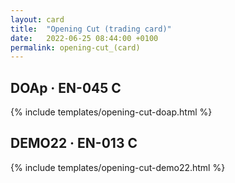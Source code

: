 ```yaml
---
layout: card
title:  "Opening Cut (trading card)"
date:   2022-06-25 08:44:00 +0100
permalink: opening-cut_(card)
---
```


## DOAp &middot; EN-045 C

{% include templates/opening-cut-doap.html %}

## DEMO22 &middot; EN-013 C

{% include templates/opening-cut-demo22.html %}